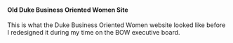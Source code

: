 #### Old Duke Business Oriented Women Site

This is what the Duke Business Oriented Women website looked like before I redesigned it during my time on the BOW executive board.
